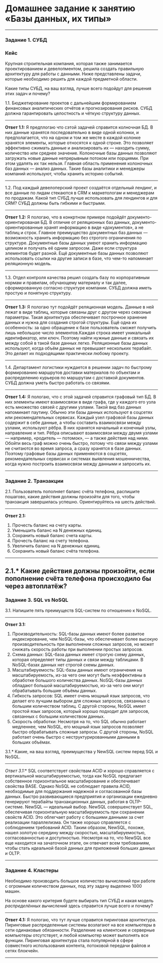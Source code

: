 # Домашнее задание к занятию «Базы данных, их типы»

---

### Задание 1. СУБД

### Кейс
Крупная строительная компания, которая также занимается проектированием и девелопментом, решила создать 
правильную архитектуру для работы с данными. Ниже представлены задачи, которые необходимо решить для
каждой предметной области. 

Какие типы СУБД, на ваш взгляд, лучше всего подойдут для решения этих задач и почему? 
 
1.1. Бюджетирование проектов с дальнейшим формированием финансовых аналитических отчётов и прогнозирования рисков.
СУБД должна гарантировать целостность и чёткую структуру данных.

------
**Ответ 1.1:** Я предплогаю что сэтой задачей справится колночная БД. В них данные хранятся последовательно в виде одной колонки, и предполагается, что на одном и том же месте в каждой колонке хранятся элементы, которые относятся к одной строке. Это позволяет эффективно сжимать данные и анализировать их — находить сумму, количество или среднее значение. Колоночные базы данных позволяют загружать новые данные непрерывным потоком или порциями. При этом удалять их так нельзя. Главная область применения колоночных баз данных — анализ данных. Такие базы аналитики и менеджеры компаний используют, чтобы хранить историю событий.

---

1.2. Под каждый девелоперский проект создаётся отдельный лендинг, и все данные по лидам стекаются в CRM к 
маркетологам и менеджерам по продажам. Какой тип СУБД лучше использовать для лендингов и для CRM? 
СУБД должны быть гибкими и быстрыми.

------
**Ответ 1.2:** Я пологаю, что в конкртном примере подойдёт документо-ориентированая БД. В отличие от реляционных баз данных, документо-ориентированные хранят информацию в виде «документов», а не таблиц и строк. Главное преимущество документных баз данных — возможность хранить информацию без строгого ограничения по структуре. Документные базы данных умеют хранить информацию целиком и получать её одним запросом. Даже если структура элементов будет разной. Ещё документные базы данных позволяют использовать ссылки на другие записи в базе, что чем-то напоминает реляционную модель.

---

1.3. Отдел контроля качества решил создать базу по корпоративным нормам и правилам, обучающему материалу 
и так далее, сформированную согласно структуре компании. СУБД должна иметь простую и понятную структуру.

------
**Ответ 1.3:** Я пологаю тут подойдёт реляционная модель. Данные в ней лежат в виде таблиц, которые связаны друг с другом через сквозные параметры. Такая архитектура обеспечивает построчное хранение данных и нужна для создания строгой структуры. Ещё одна их особенность: за одно обращение к базе пользователь сможет получить лишь небольшое число элементов.Каждая строка имеет уникальный идентификатор, или ключ. Поэтому найти нужные данные и связать их между собой в такой базе данных легко. Реляционные базы данных используют, когда объём данных не превышает нескольких терабайт. Это делает их подходящими практически любому проекту.

---
1.4. Департамент логистики нуждается в решении задач по быстрому формированию маршрутов доставки материалов 
по объектам и распределению курьеров по маршрутам с доставкой документов. СУБД должна уметь быстро работать
со связями.

------
**Ответ 1.4:** Я пологаю, что с этой задачей справится графовый тип БД. В них элементы имеют взаимосвязи в виде графа, где у каждого его узла есть множество связей с другими узлами. Такой вид баз данных напоминает паутину. Обычно эти базы данных используют в соцсетях или рекомендательных сервисах. Каждый узел графовой базы данных содержит в себе данные, а чтобы составить взаимосвязи между узлами, используют рёбра. В них хранятся начальный и конечный узлы, направление и тип. Рёбра описывают взаимосвязи между двумя узлами — например, «родитель — потомок», — а также действия над ними. Обойти весь граф можно очень быстро, потому что связи между узлами не считаются во время запроса, а сразу хранятся в базе данных. Поэтому графовые базы данных применяются в соцсетях, рекомендательных сервисах и системах выявления мошенничества, когда нужно построить взаимосвязи между данными и запросить их.

---

### Задание 2. Транзакции

2.1. Пользователь пополняет баланс счёта телефона, распишите пошагово, какие действия должны произойти для того, чтобы 
транзакция завершилась успешно. Ориентируйтесь на шесть действий.

------
**Ответ 2.1:**
1. Прочесть баланс на счету карты.
2. Уменьшить баланс на N денежных единиц.
3. Сохранить новый баланс счета карты.
4. Прочесть баланс на счету телефона.
5. Увеличить баланс на N денежных единиц.
6. Сохранить новый баланс счёта телефона.
---
2.1.* Какие действия должны произойти, если пополнение счёта телефона происходило бы через автоплатёж?
------

### Задание 3. SQL vs NoSQL

3.1. Напишите пять преимуществ SQL-систем по отношению к NoSQL. 

---

**Ответ 3.1:**
1. Производительность: SQL-базы данных имеют более развитое индексирование, чем NoSQL-базы, что обеспечивает более высокую производительность при выполнении сложных запросов, но может снижать скорость работы при выполнении простых запросов. 
2. Схема данных: SQL-база данных имеет строгую схему данных, которая определяет типы данных и связи между таблицами. В NoSQL-базах данных нет строгой схемы данных.
3. Масштабируемость: SQL-базы данных имеют ограничения на масштабируемость, из-за чего они могут быть неэффективны в обработке большого количества данных. NoSQL-базы данных обладают большой масштабируемостью, из-за чего они могут обрабатывать большие объёмы данных.
4. Гибкость запросов: SQL имеет очень мощный язык запросов, что делает его лучшим выбором для сложных запросов, связанных с большим количеством таблиц. С другой стороны, NoSQL имеет простой язык запросов, который хорошо подходит для запросов, связанных с большим количеством данных.
5. Скорость обработки: Несмотря на то, что SQL обычно работает медленнее, чем NoSQL, его мощный язык запросов позволяет быстро обрабатывать сложные запросы. С другой стороны, NoSQL работает очень быстро с неструктурированными данными в больших объёмах.


3.1.* Какие, на ваш взгляд, преимущества у NewSQL систем перед SQL и NoSQL.

---
**Ответ 3.1*:** SQL соответствует свойствам ACID и хорошо справляется с вертикальной масштабируемостью, тогда как NoSQL предлагает собственное горизонтальное масштабирование и обеспечивает свойства BASE. Однако NoSQL не соблюдает правила ACID, необходимые для поддержания надежной и согласованной базы данных. Быстро развивающиеся предприятия и организации ежедневно генерируют терабайты транзакционных данных, работая в OLTP-системе. NewSQL — идеальный выбор. NewSQL совершенствует SQL, обеспечивая горизонтальную масштабируемость при сохранении свойств ACID. Это облегчает работу с большими данными за счет реализации параллелизма. Он также хорошо справляется с соблюдением требований ACID. Таким образом, NewSQL, похоже, нашел золотую середину между скоростью, масштабируемостью, согласованностью и доступностью. Несмотря на то, что NewSQL все еще находится на зачаточном этапе, он отвечает всем требованиям, чтобы стать идеальной базой данных для приложений больших данных и OLTP.

---

### Задание 4. Кластеры

Необходимо производить большое количество вычислений при работе с огромным количеством данных, под эту задачу 
выделено 1000 машин. 

На основе какого критерия будете выбирать тип СУБД и какая модель *распределённых вычислений* 
здесь справится лучше всего и почему?

---
**Ответ 4.1:** Я пологаю, что тут лучше справится пиринговая архитектура. Пиринговые распределенные системы возлагают на все компьютеры в сети одинаковые обязанности. Разделение на клиентские и серверные компьютеры отсутствует, и любой компьютер может выполнять все функции. Пиринговая архитектура стала популярной в сфере совместного использования контента, потоковой передачи файлов и сетях блокчейн.

---
